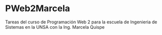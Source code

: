 # PWeb2Marcela
Tareas del curso de Programación Web 2 para la escuela de Ingenieria de Sistemas en la UNSA con la Ing. Marcela Quispe

